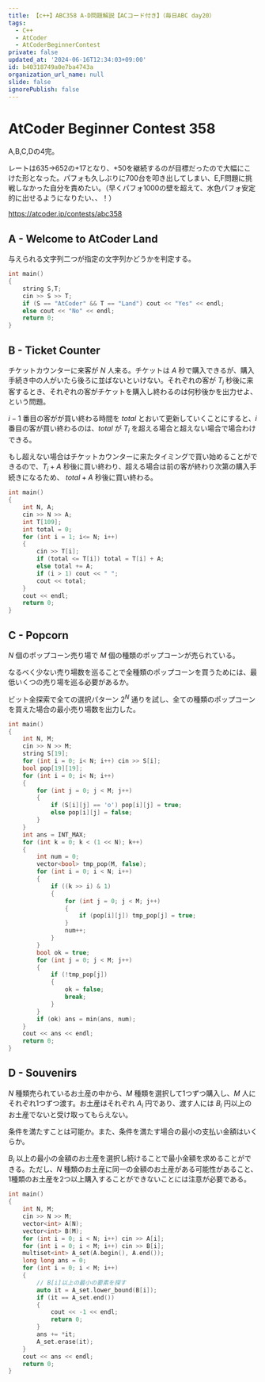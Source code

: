 ```yaml
---
title: 【c++】ABC358 A-D問題解説【ACコード付き】（毎日ABC day20）
tags:
  - C++
  - AtCoder
  - AtCoderBeginnerContest
private: false
updated_at: '2024-06-16T12:34:03+09:00'
id: b40318749a0e7ba4743a
organization_url_name: null
slide: false
ignorePublish: false
---
```

# AtCoder Beginner Contest 358
A,B,C,Dの4完。

レートは635→652の+17となり、+50を継続するのが目標だったので大幅にこけた形となった。パフォも久しぶりに700台を叩き出してしまい、E,F問題に挑戦しなかった自分を責めたい。（早くパフォ1000の壁を超えて、水色パフォ安定的に出せるようになりたい、、！）

https://atcoder.jp/contests/abc358

## A - Welcome to AtCoder Land
与えられる文字列二つが指定の文字列かどうかを判定する。

```cpp
int main()
{
	string S,T;
	cin >> S >> T;
	if (S == "AtCoder" && T == "Land") cout << "Yes" << endl;
	else cout << "No" << endl;
	return 0;
}
```
## B - Ticket Counter
チケットカウンターに来客が $N$ 人来る。チケットは $A$ 秒で購入できるが、購入手続き中の人がいたら後ろに並ばないといけない。それぞれの客が $T_{i}$ 秒後に来客するとき、それぞれの客がチケットを購入し終わるのは何秒後かを出力せよ、という問題。

$i-1$ 番目の客がが買い終わる時間を $total$ とおいて更新していくことにすると、$i$ 番目の客が買い終わるのは、$total$ が $T_i$ を超える場合と超えない場合で場合わけできる。

もし超えない場合はチケットカウンターに来たタイミングで買い始めることができるので、$T_i + A$ 秒後に買い終わり、超える場合は前の客が終わり次第の購入手続きになるため、 $total + A$ 秒後に買い終わる。

```cpp
int main()
{
	int N, A;
	cin >> N >> A;
	int T[109];
	int total = 0;
	for (int i = 1; i<= N; i++) 
	{
		cin >> T[i];
		if (total <= T[i]) total = T[i] + A;
		else total += A;
		if (i > 1) cout << " ";
		cout << total;
	}
	cout << endl;
	return 0;
}
```
## C - Popcorn
$N$ 個のポップコーン売り場で $M$ 個の種類のポップコーンが売られている。

なるべく少ない売り場数を巡ることで全種類のポップコーンを買うためには、最低いくつの売り場を巡る必要があるか。

ビット全探索で全ての選択パターン $2^N$ 通りを試し、全ての種類のポップコーンを買えた場合の最小売り場数を出力した。

```cpp
int main()
{
    int N, M;
    cin >> N >> M;
    string S[19];
    for (int i = 0; i< N; i++) cin >> S[i];
    bool pop[19][19];
    for (int i = 0; i< N; i++) 
    {
        for (int j = 0; j < M; j++)
        {
            if (S[i][j] == 'o') pop[i][j] = true;
            else pop[i][j] = false;
        }
    }
    int ans = INT_MAX;
    for (int k = 0; k < (1 << N); k++) 
    {
        int num = 0;
        vector<bool> tmp_pop(M, false);
        for (int i = 0; i < N; i++)
        {
            if ((k >> i) & 1)
            {
                for (int j = 0; j < M; j++)
                {
                    if (pop[i][j]) tmp_pop[j] = true;
                }
                num++;
            }
        }
        bool ok = true;
        for (int j = 0; j < M; j++)
        {
            if (!tmp_pop[j])
            {
                ok = false;
                break;
            }
        }
        if (ok) ans = min(ans, num);
    }
    cout << ans << endl;
    return 0;
}
```

## D - Souvenirs
$N$ 種類売られているお土産の中から、$M$ 種類を選択して1つずつ購入し、$M$ 人にそれぞれ1つずつ渡す。お土産はそれぞれ $A_i$ 円であり、渡す人には $B_i$ 円以上のお土産でないと受け取ってもらえない。

条件を満たすことは可能か。また、条件を満たす場合の最小の支払い金額はいくらか。

$B_i$ 以上の最小の金額のお土産を選択し続けることで最小金額を求めることができる。ただし、$N$ 種類のお土産に同一の金額のお土産がある可能性があること、1種類のお土産を2つ以上購入することができないことには注意が必要である。

```cpp
int main()
{
    int N, M;
    cin >> N >> M;
    vector<int> A(N);
    vector<int> B(M);
    for (int i = 0; i < N; i++) cin >> A[i];
    for (int i = 0; i < M; i++) cin >> B[i];
    multiset<int> A_set(A.begin(), A.end());
    long long ans = 0;
    for (int i = 0; i < M; i++)
    {
        // B[i]以上の最小の要素を探す
        auto it = A_set.lower_bound(B[i]);
        if (it == A_set.end())
        {
            cout << -1 << endl;
            return 0;
        }
        ans += *it;
        A_set.erase(it);
    }
    cout << ans << endl;
    return 0;
}

```
